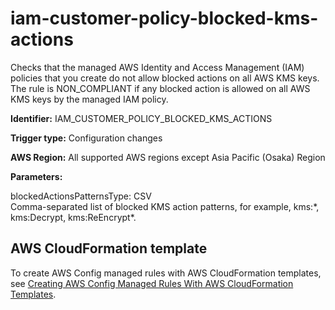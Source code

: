 # iam\-customer\-policy\-blocked\-kms\-actions<a name="iam-customer-policy-blocked-kms-actions"></a>

Checks that the managed AWS Identity and Access Management \(IAM\) policies that you create do not allow blocked actions on all AWS KMS keys\. The rule is NON\_COMPLIANT if any blocked action is allowed on all AWS KMS keys by the managed IAM policy\. 

**Identifier:** IAM\_CUSTOMER\_POLICY\_BLOCKED\_KMS\_ACTIONS

**Trigger type:** Configuration changes

**AWS Region:** All supported AWS regions except Asia Pacific \(Osaka\) Region

**Parameters:**

blockedActionsPatternsType: CSV  
Comma\-separated list of blocked KMS action patterns, for example, kms:\*, kms:Decrypt, kms:ReEncrypt\*\.

## AWS CloudFormation template<a name="w29aac11c33c17b7d205c15"></a>

To create AWS Config managed rules with AWS CloudFormation templates, see [Creating AWS Config Managed Rules With AWS CloudFormation Templates](aws-config-managed-rules-cloudformation-templates.md)\.
